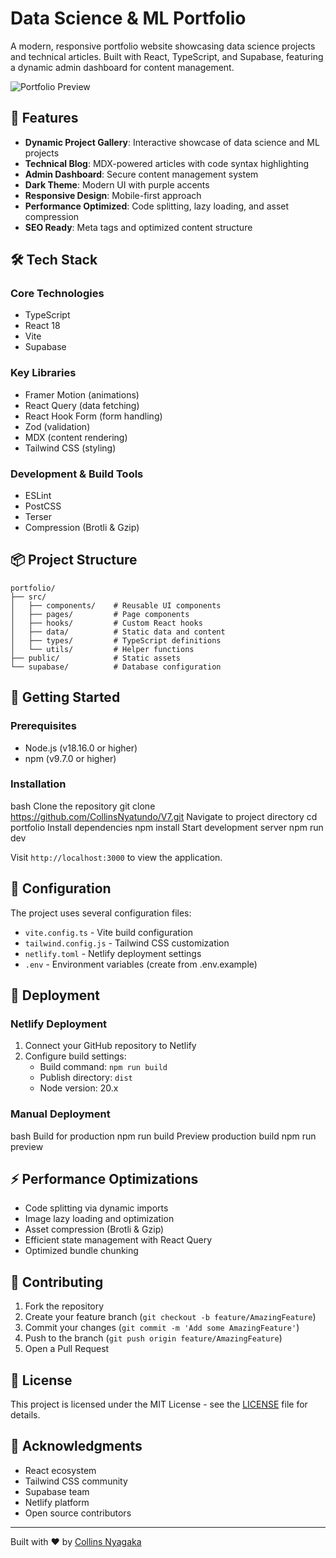 # Data Science & ML Portfolio

A modern, responsive portfolio website showcasing data science projects and technical articles. Built with React, TypeScript, and Supabase, featuring a dynamic admin dashboard for content management.

![Portfolio Preview](https://images.unsplash.com/photo-1555949963-aa79dcee981c?ixlib=rb-1.2.1&auto=format&fit=crop&w=800&q=80)
## 🌟 Features

- **Dynamic Project Gallery**: Interactive showcase of data science and ML projects
- **Technical Blog**: MDX-powered articles with code syntax highlighting
- **Admin Dashboard**: Secure content management system
- **Dark Theme**: Modern UI with purple accents
- **Responsive Design**: Mobile-first approach
- **Performance Optimized**: Code splitting, lazy loading, and asset compression
- **SEO Ready**: Meta tags and optimized content structure

## 🛠️ Tech Stack

### Core Technologies
- TypeScript
- React 18
- Vite
- Supabase

### Key Libraries
- Framer Motion (animations)
- React Query (data fetching)
- React Hook Form (form handling)
- Zod (validation)
- MDX (content rendering)
- Tailwind CSS (styling)

### Development & Build Tools
- ESLint
- PostCSS
- Terser
- Compression (Brotli & Gzip)

## 📦 Project Structure

```plain text
portfolio/
├── src/
│   ├── components/    # Reusable UI components
│   ├── pages/         # Page components
│   ├── hooks/         # Custom React hooks
│   ├── data/          # Static data and content
│   ├── types/         # TypeScript definitions
│   └── utils/         # Helper functions
├── public/            # Static assets
└── supabase/          # Database configuration
```

## 🚀 Getting Started

### Prerequisites
- Node.js (v18.16.0 or higher)
- npm (v9.7.0 or higher)

### Installation

bash
Clone the repository
git clone https://github.com/CollinsNyatundo/V7.git
Navigate to project directory
cd portfolio
Install dependencies
npm install
Start development server
npm run dev

Visit `http://localhost:3000` to view the application.

## 🔧 Configuration

The project uses several configuration files:

- `vite.config.ts` - Vite build configuration
- `tailwind.config.js` - Tailwind CSS customization
- `netlify.toml` - Netlify deployment settings
- `.env` - Environment variables (create from .env.example)

## 🚀 Deployment

### Netlify Deployment
1. Connect your GitHub repository to Netlify
2. Configure build settings:
   - Build command: `npm run build`
   - Publish directory: `dist`
   - Node version: 20.x

### Manual Deployment
bash
Build for production
npm run build
Preview production build
npm run preview

## ⚡ Performance Optimizations

- Code splitting via dynamic imports
- Image lazy loading and optimization
- Asset compression (Brotli & Gzip)
- Efficient state management with React Query
- Optimized bundle chunking

## 🤝 Contributing

1. Fork the repository
2. Create your feature branch (`git checkout -b feature/AmazingFeature`)
3. Commit your changes (`git commit -m 'Add some AmazingFeature'`)
4. Push to the branch (`git push origin feature/AmazingFeature`)
5. Open a Pull Request

## 📝 License

This project is licensed under the MIT License - see the [LICENSE](LICENSE) file for details.

## 🙏 Acknowledgments

- React ecosystem
- Tailwind CSS community
- Supabase team
- Netlify platform
- Open source contributors

---

Built with ❤️ by [Collins Nyagaka](https://github.com/CollinsNyatundo)